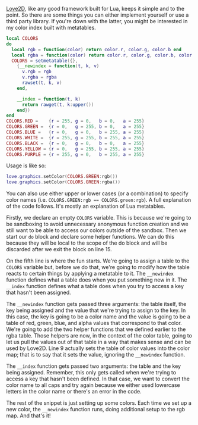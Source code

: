 <a href="https://love2d.org/">Love2D</a>, like any good framework built for Lua, keeps it simple and to the point. So there are some things you can either implement yourself or use a third party library. If you're down with the latter, you might be interested in my color index built with metatables.
```lua
local COLORS
do
  local rgb = function(color) return color.r, color.g, color.b end
  local rgba = function(color) return color.r, color.g, color.b, color.a end
  COLORS = setmetatable({},
    {__newindex = function(t, k, v)
      v.rgb = rgb
      v.rgba = rgba
      rawset(t, k, v)
    end,

    __index = function(t, k)
      return rawget(t, k:upper())
    end})
end
COLORS.RED =    {r = 255, g = 0,   b = 0,   a = 255}
COLORS.GREEN =  {r = 0,   g = 255, b = 0,   a = 255}
COLORS.BLUE =   {r = 0,   g = 0,   b = 255, a = 255}
COLORS.WHITE =  {r = 255, g = 255, b = 255, a = 255}
COLORS.BLACK =  {r = 0,   g = 0,   b = 0,   a = 255}
COLORS.YELLOW = {r = 0,   g = 255, b = 255, a = 255}
COLORS.PURPLE = {r = 255, g = 0,   b = 255, a = 255}
```

Usage is like so:
```lua
love.graphics.setColor(COLORS.GREEN:rgb())
love.graphics.setColor(COLORS.GREEN:rgba())
```

You can also use either upper or lower cases (or a combination) to specify color names (i.e. `COLORS.GREEN:rgb == COLORS.green:rgb`). A full explanation of the code follows. It's mostly an explanation of Lua metatables.<!--more-->

Firstly, we declare an empty `COLORS` variable. This is because we're going to be sandboxing to avoid unnecessary anonymous function creation and we still want to be able to access our colors outside of the sandbox. Then we start our `do` block and declare some helper functions. We can do this because they will be local to the scope of the do block and will be discarded after we exit the block on line 15.

On the fifth line is where the fun starts. We're going to assign a table to the `COLORS` variable but, before we do that, we're going to modify how the table reacts to certain things by applying a metatable to it. The `__newindex` function defines what a table does when you put something new in it. The `__index` function defines what a table does when you try to access a key that hasn't been assigned.

The `__newindex` function gets passed three arguments: the table itself, the key being assigned and the value that we're trying to assign to the key. In this case, the key is going to be a color name and the value is going to be a table of red, green, blue, and alpha values that correspond to that color. We're going to add the two helper functions that we defined earlier to the rgba table. Those helpers are now, in the context of the color table, going to let us pull the values out of that table in a way that makes sense and can be used by Love2D. Line 9 actually sets the table of color values into the color map; that is to say that it sets the value, ignoring the `__newindex` function.

The `__index` function gets passed two arguments: the table and the key being assigned. Remember, this only gets called when we're trying to access a key that hasn't been defined. In that case, we want to convert the color name to all caps and try again because we either used lowercase letters in the color name or there's an error in the code.

The rest of the snippet is just setting up some colors. Each time we set up a new color, the `__newindex` function runs, doing additional setup to the rgb map. And that's it!
